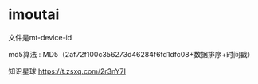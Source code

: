 # imoutai
文件是mt-device-id


md5算法 : MD5（2af72f100c356273d46284f6fd1dfc08+数据排序+时间戳）

知识星球 https://t.zsxq.com/2r3nY7I
